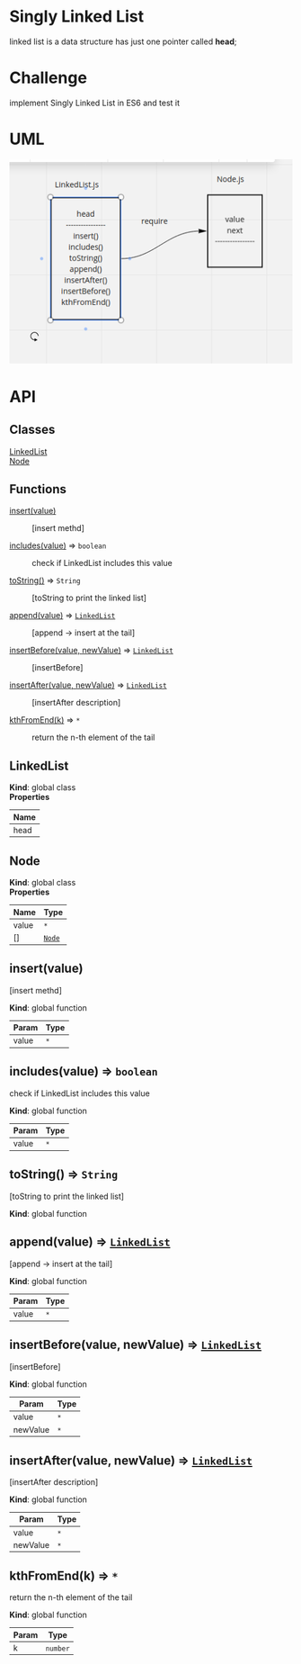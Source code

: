 # Singly Linked List
linked list is a data structure has just one pointer called **head**;

# Challenge
implement Singly Linked List in ES6 and test it

# UML

<img src = "../../assets/linkedlist-07.png" />


# API

## Classes

<dl>
<dt><a href="#LinkedList">LinkedList</a></dt>
<dd></dd>
<dt><a href="#Node">Node</a></dt>
<dd></dd>
</dl>

## Functions

<dl>
<dt><a href="#insert">insert(value)</a></dt>
<dd><p>[insert methd]</p>
</dd>
<dt><a href="#includes">includes(value)</a> ⇒ <code>boolean</code></dt>
<dd><p>check if LinkedList includes this value</p>
</dd>
<dt><a href="#toString">toString()</a> ⇒ <code>String</code></dt>
<dd><p>[toString to print the linked list]</p>
</dd>
<dt><a href="#append">append(value)</a> ⇒ <code><a href="#LinkedList">LinkedList</a></code></dt>
<dd><p>[append -&gt; insert at the tail]</p>
</dd>
<dt><a href="#insertBefore">insertBefore(value, newValue)</a> ⇒ <code><a href="#LinkedList">LinkedList</a></code></dt>
<dd><p>[insertBefore]</p>
</dd>
<dt><a href="#insertAfter">insertAfter(value, newValue)</a> ⇒ <code><a href="#LinkedList">LinkedList</a></code></dt>
<dd><p>[insertAfter description]</p>
</dd>
<dt><a href="#kthFromEnd">kthFromEnd(k)</a> ⇒ <code>*</code></dt>
<dd><p>return the n-th element of the tail</p>
</dd>
</dl>

<a name="LinkedList"></a>

## LinkedList
**Kind**: global class  
**Properties**

| Name |
| --- |
| head |

<a name="Node"></a>

## Node
**Kind**: global class  
**Properties**

| Name | Type |
| --- | --- |
| value | <code>\*</code> |
| [] | [<code>Node</code>](#Node) |

<a name="insert"></a>

## insert(value)
[insert methd]

**Kind**: global function  

| Param | Type |
| --- | --- |
| value | <code>\*</code> |

<a name="includes"></a>

## includes(value) ⇒ <code>boolean</code>
check if LinkedList includes this value

**Kind**: global function  

| Param | Type |
| --- | --- |
| value | <code>\*</code> |

<a name="toString"></a>

## toString() ⇒ <code>String</code>
[toString to print the linked list]

**Kind**: global function  
<a name="append"></a>

## append(value) ⇒ [<code>LinkedList</code>](#LinkedList)
[append -> insert at the tail]

**Kind**: global function  

| Param | Type |
| --- | --- |
| value | <code>\*</code> |

<a name="insertBefore"></a>

## insertBefore(value, newValue) ⇒ [<code>LinkedList</code>](#LinkedList)
[insertBefore]

**Kind**: global function  

| Param | Type |
| --- | --- |
| value | <code>\*</code> |
| newValue | <code>\*</code> |

<a name="insertAfter"></a>

## insertAfter(value, newValue) ⇒ [<code>LinkedList</code>](#LinkedList)
[insertAfter description]

**Kind**: global function  

| Param | Type |
| --- | --- |
| value | <code>\*</code> |
| newValue | <code>\*</code> |

<a name="kthFromEnd"></a>

## kthFromEnd(k) ⇒ <code>\*</code>
return the n-th element of the tail

**Kind**: global function  

| Param | Type |
| --- | --- |
| k | <code>number</code> |
